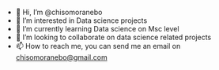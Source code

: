 - 👋 Hi, I’m @chisomoranebo
- 👀 I’m interested in Data science projects
- 🌱 I’m currently learning Data science on Msc level
- 💞️ I’m looking to collaborate on data science related projects
- 📫 How to reach me, you can send me an email on chisomoranebo@gmail.com

<!---
chisomoranebo/chisomoranebo is a ✨ special ✨ repository because its `README.md` (this file) appears on your GitHub profile.
You can click the Preview link to take a look at your changes.
--->
